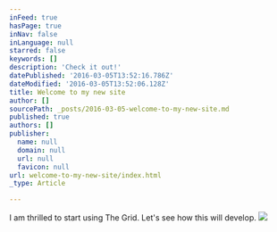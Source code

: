 ```yaml
---
inFeed: true
hasPage: true
inNav: false
inLanguage: null
starred: false
keywords: []
description: 'Check it out!'
datePublished: '2016-03-05T13:52:16.786Z'
dateModified: '2016-03-05T13:52:06.128Z'
title: Welcome to my new site
author: []
sourcePath: _posts/2016-03-05-welcome-to-my-new-site.md
published: true
authors: []
publisher:
  name: null
  domain: null
  url: null
  favicon: null
url: welcome-to-my-new-site/index.html
_type: Article

---
```

I am thrilled to start using The Grid. Let's see how this will develop. ![](https://the-grid-user-content.s3-us-west-2.amazonaws.com/55c5eb5d-e6c9-42cb-958b-ffe7e450b18c.jpg)